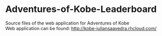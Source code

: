 # Adventures-of-Kobe-Leaderboard
Source files of the web application for Adventures of Kobe     
Web application can be found: http://kobe-juliansaavedra.rhcloud.com/

